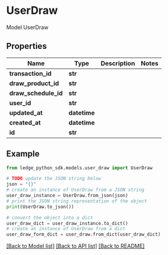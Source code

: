 # UserDraw

Model UserDraw

## Properties

Name | Type | Description | Notes
------------ | ------------- | ------------- | -------------
**transaction_id** | **str** |  | 
**draw_product_id** | **str** |  | 
**draw_schedule_id** | **str** |  | 
**user_id** | **str** |  | 
**updated_at** | **datetime** |  | 
**created_at** | **datetime** |  | 
**id** | **str** |  | 

## Example

```python
from ledge_python_sdk.models.user_draw import UserDraw

# TODO update the JSON string below
json = "{}"
# create an instance of UserDraw from a JSON string
user_draw_instance = UserDraw.from_json(json)
# print the JSON string representation of the object
print(UserDraw.to_json())

# convert the object into a dict
user_draw_dict = user_draw_instance.to_dict()
# create an instance of UserDraw from a dict
user_draw_form_dict = user_draw.from_dict(user_draw_dict)
```
[[Back to Model list]](../README.md#documentation-for-models) [[Back to API list]](../README.md#documentation-for-api-endpoints) [[Back to README]](../README.md)


